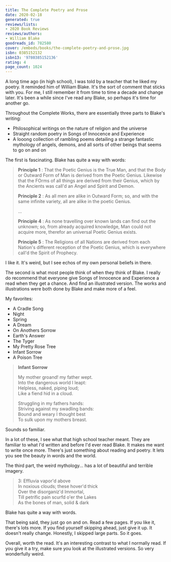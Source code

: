 ```yaml
---
title: The Complete Poetry and Prose
date: 2020-02-18
generated: true
reviews/lists:
- 2020 Book Reviews
reviews/authors:
- William Blake
goodreads_id: 782580
cover: /embeds/books/the-complete-poetry-and-prose.jpg
isbn: 0385152132
isbn13: '9780385152136'
rating: 4
page_count: 1024
---
```

A long time ago (in high school), I was told by a teacher that he liked my poetry. It reminded him of William Blake. It's the sort of comment that sticks with you. For me, I still remember it from time to time a decade and change later. It's been a while since I've read any Blake, so perhaps it's time for another go.

Throughout the Complete Works, there are essentially three parts to Blake's writing:

<!--more-->

- Philosophical writings on the nature of religion and the universe
- Straight random poetry in Songs of Innocence and Experience
- A looong collection of rambling poems detailing a strange fantastic mythology of angels, demons, and all sorts of other beings that seems to go on and on

The first is fascinating. Blake has quite a way with words:

>  **Principle 1** : That the Poetic Genius is the True Man, and that the Body or Outward Form of Man is derived from the Poetic Genius. Likewise that the FOrms of all things are derived from their Genius, which by the Ancients was call'd an Angel and Spirit and Demon.
>
> **Principle 2** : As all men are alike in Outward Form; so, and with the same infinite variety, all are alike in the poetic Genius.
>
> ...
>
>  **Principle 4** : As none travelling over known lands can find out the unknown; so, from already acquired knowledge, Man could not acquire more, therefor an universal Poetic Genius exists.
>
>  **Principle 5** : The Religions of all Nations are derived from each Nation's different reception of the Poetic Genius, which is everywhere call'd the Spirit of Prophecy.

I like it. It's weird, but I see echos of my own personal beliefs in there.

The second is what most people think of when they think of Blake. I really do recommend that everyone give Songs of Innocence and Experience a read when they get a chance. And find an illustrated version. The works and illustrations were both done by Blake and make more of a feel.

My favorites:

- A Cradle Song
- Night
- Spring
- A Dream
- On Anothers Sorrow
- Earth's Answer
- The Tyger
- My Pretty Rose Tree
- Infant Sorrow
- A Poison Tree

>  **Infant Sorrow**
>
> My mother groand! my father wept.     
> Into the dangerous world I leapt:     
> Helpless, naked, piping loud;     
> Like a fiend hid in a cloud.      
>
> Struggling in my fathers hands:   
> Striving against my swadling bands:   
> Bound and weary I thought best    
> To sulk upon my mothers breast.   

Sounds so familiar.

In a lot of these, I see what that high school teacher meant. They are familiar to what I'd written and before I'd ever read Blake. It makes me want to write once more. There's just something about reading and poetry. It lets you see the beauty in words and the world.

The third part, the weird mythology... has a lot of beautiful and terrible imagery.

> 3: Effluvia vapor'd above     
> In noxious clouds; these hover'd thick        
> Over the disorganiz'd Immortal,       
> Till petrific pain scurfd o'er the Lakes      
> As the bones of man, solid & dark     

Blake has quite a way with words.

That being said, they just go on and on. Read a few pages. If you like it, there's lots more. If you find yourself skipping ahead, just give it up. It doesn't really change. Honestly, I skipped large parts. So it goes.

Overall, worth the read. It's an interesting contrast to what I normally read. If you give it a try, make sure you look at the illustrated versions. So very wonderfully weird.